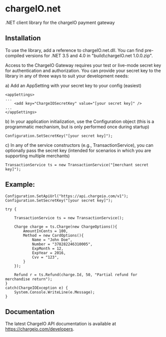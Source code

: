 chargeIO.net
============

.NET client library for the chargeIO payment gateway

Installation
-----------

To use the library, add a reference to chargeIO.net.dll. You can find pre-compiled versions for .NET 3.5 and 4.0 in
"build\chargeIO.net 1.0.0.zip".

Access to the ChargeIO Gateway requires your test or live-mode secret key for authentication and authorization. You can provide your
secret key to the library in any of three ways to suit your development needs: 

a) Add an AppSetting with your secret key to your config (easiest)

	<appSettings>
	...
		<add key="ChargeIOSecretKey" value="[your secret key]" />
	...
	</appSettings>

b) In your application initialization, use the Configuration object (this is a programmatic mechanism, but is only performed once during startup)

	Configuration.SetSecretKey("[your secret key]");

c) In any of the service constructors (e.g., TransactionService), you can optionally pass the secret key (intended for scenarios in which you are supporting multiple merchants)

	TransactionService ts = new TransactionService("[merchant secret key]");

Example:
--------

	Configuration.SetApiUrl("https://api.chargeio.com/v1");
	Configuration.SetSecretKey("[your secret key]");
	
	try {
		
		TransactionService ts = new TransactionService();

		Charge charge = ts.Charge(new ChargeOptions(){
			AmountInCents = 100,
			Method = new CardOptions(){
				Name = "John Doe",
				Number = "378282246310005",
				ExpMonth = 12,
				ExpYear = 2016,
				Cvv = "123",
			}
		});

		Refund r = ts.Refund(charge.Id, 50, "Partial refund for merchandise return");
	}
	catch(ChargeIOException e) {
		System.Console.WriteLine(e.Message);
    }

Documentation
-----------

The latest ChargeIO API documentation is available at https://chargeio.com/developers.
